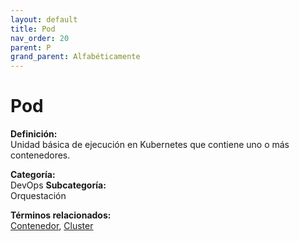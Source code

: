 ```yaml
---
layout: default
title: Pod
nav_order: 20
parent: P
grand_parent: Alfabéticamente
---
```


# Pod

**Definición:**  
Unidad básica de ejecución en Kubernetes que contiene uno o más contenedores.

**Categoría:**  
DevOps 
**Subcategoría:**  
Orquestación

**Términos relacionados:**  
[Contenedor](https://maleniski.github.io/diccionario-angl-tec-mx/docs/alfabeticamente/C/contenedor.html), [Cluster](https://maleniski.github.io/diccionario-angl-tec-mx/docs/alfabeticamente/C/cluster.html)
